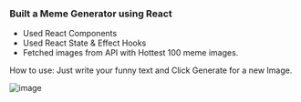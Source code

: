 ### Built a Meme Generator using React

 - Used React Components  
 - Used React State & Effect Hooks  
 - Fetched images from API with Hottest 100 meme images.

How to use: Just write your funny text and Click Generate for a new Image.

![image](https://user-images.githubusercontent.com/55801579/200085754-25709030-c8cf-4e08-885e-78499f226026.png)
